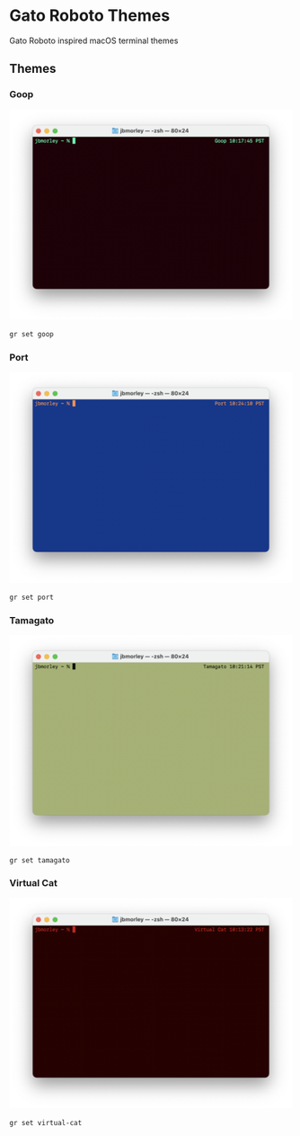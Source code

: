 # Gato Roboto Themes

Gato Roboto inspired macOS terminal themes

## Themes

### Goop

![Goop screenshot](images/goop.png)

```zsh
gr set goop
```

### Port

![Port screenshot](images/port.png)

```zsh
gr set port
```

### Tamagato

![Tamagato screenshot](images/tamagato.png)

```zsh
gr set tamagato
```

### Virtual Cat

![Virtual Cat screenshot](images/virtual-cat.png)

```zsh
gr set virtual-cat
```

